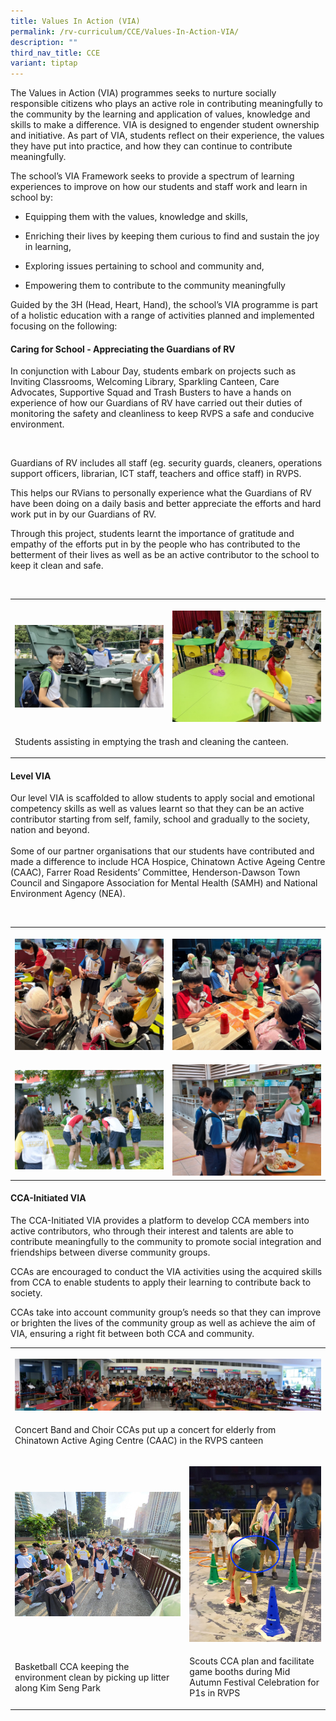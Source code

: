 ```yaml
---
title: Values In Action (VIA)
permalink: /rv-curriculum/CCE/Values-In-Action-VIA/
description: ""
third_nav_title: CCE
variant: tiptap
---
```

<p>The Values in Action (VIA) programmes seeks to nurture socially responsible
citizens who plays an active role in contributing meaningfully to the community
by the learning and application of values, knowledge and skills to make
a difference. VIA is designed to engender student ownership and initiative.
As part of VIA, students reflect on their experience, the values they have
put into practice, and how they can continue to contribute meaningfully.</p>
<p>The school’s VIA Framework seeks to provide a spectrum of learning experiences
to improve on how our students and staff work and learn in school by:</p>
<ul data-tight="true" class="tight">
<li>
<p>Equipping&nbsp;them with the values, knowledge and skills,</p>
</li>
<li>
<p>Enriching&nbsp;their lives by keeping them curious to find and sustain
the joy in learning,</p>
</li>
<li>
<p>Exploring&nbsp;issues pertaining to school and community and,</p>
</li>
<li>
<p>Empowering&nbsp;them to contribute to the community meaningfully</p>
<p></p>
</li>
</ul>
<p>Guided by the 3H (Head, Heart, Hand), the school’s VIA programme is part
of a holistic education with a range of activities planned and implemented
focusing on the following:</p>
<p></p>
<h4>Caring for School - Appreciating the Guardians of RV</h4>
<p>In conjunction with Labour Day, students embark on projects such as Inviting
Classrooms, Welcoming Library, Sparkling Canteen, Care Advocates, Supportive
Squad and Trash Busters to have a hands on experience of how our Guardians
of RV have carried out their duties of monitoring the safety and cleanliness
to keep RVPS a safe and conducive environment.</p>
<p>&nbsp;</p>
<p>Guardians of RV includes all staff (eg. security guards, cleaners, operations
support officers, librarian, ICT staff, teachers and office staff) in RVPS.</p>
<p>This helps our RVians to personally experience what the Guardians of RV
have been doing on a daily basis and better appreciate the efforts and
hard work put in by our Guardians of RV.</p>
<p>Through this project, students learnt the importance of gratitude and
empathy of the efforts put in by the people who has contributed to the
betterment of their lives as well as be an active contributor to the school
to keep it clean and safe.</p>
<p>&nbsp;</p>
<table style="minWidth: 50px">
<colgroup>
<col>
<col>
</colgroup>
<tbody>
<tr>
<th rowspan="1" colspan="1">
<p></p>
<div class="isomer-image-wrapper">
<img style="width: 100%" height="auto" width="100%" alt="Students assisting in emptying the trash" src="/images/2025 CCE/VIA/Gratitude_VIA_1.png">
</div>
</th>
<th rowspan="1" colspan="1">
<p></p>
<div class="isomer-image-wrapper">
<img style="width: 100%" height="auto" width="100%" alt="Students assisting in cleaning the library" src="/images/2025 CCE/VIA/Gratitude_VIA_5.jpg">
</div>
</th>
</tr>
<tr>
<td rowspan="1" colspan="2">
<p>Students assisting in emptying the trash and cleaning the canteen.</p>
</td>
</tr>
</tbody>
</table>
<h4>Level VIA</h4>
<p>Our level VIA is scaffolded to allow students to apply social and emotional
competency skills as well as values learnt so that they can be an active
contributor starting from self, family, school and gradually to the society,
nation and beyond.
<br>
<br>Some of our partner organisations that our students have contributed and
made a difference to include HCA Hospice, Chinatown Active Ageing Centre
(CAAC), Farrer Road Residents’ Committee, Henderson-Dawson Town Council
and Singapore Association for Mental Health (SAMH) and National Environment
Agency (NEA).</p>
<p>&nbsp;</p>
<table style="minWidth: 50px">
<colgroup>
<col>
<col>
</colgroup>
<tbody>
<tr>
<th rowspan="1" colspan="1">
<p></p>
<div class="isomer-image-wrapper">
<img style="width: 100%" height="auto" width="100%" alt="" src="/images/2025 CCE/VIA/Level_VIA_2.jpg">
</div>
</th>
<th rowspan="1" colspan="1">
<p></p>
<div class="isomer-image-wrapper">
<img style="width: 100%" height="auto" width="100%" alt="" src="/images/2025 CCE/VIA/Level_VIA_1.jpg">
</div>
</th>
</tr>
<tr>
<td rowspan="1" colspan="1">
<p></p>
<div class="isomer-image-wrapper">
<img style="width: 100%" height="auto" width="100%" alt="" src="/images/2025 CCE/VIA/Level_VIA_3.jpg">
</div>
</td>
<td rowspan="1" colspan="1">
<p></p>
<div class="isomer-image-wrapper">
<img style="width: 100%" height="auto" width="100%" alt="" src="/images/2025 CCE/VIA/Level_VIA_4.jpg">
</div>
</td>
</tr>
</tbody>
</table>
<h4>CCA-Initiated VIA</h4>
<p>The CCA-Initiated VIA provides a platform to develop CCA members into
active contributors, who through their interest and talents are able to
contribute meaningfully to the community to promote social integration
and friendships between diverse community groups.</p>
<p>CCAs are encouraged to conduct the VIA activities using the acquired skills
from CCA to enable students to apply their learning to contribute back
to society.</p>
<p>CCAs take into account community group’s needs so that they can improve
or brighten the lives of the community group as well as achieve the aim
of VIA, ensuring a right fit between both CCA and community.</p>
<p></p>
<table style="minWidth: 50px">
<colgroup>
<col>
<col>
</colgroup>
<tbody>
<tr>
<th rowspan="1" colspan="2">
<p></p>
<div class="isomer-image-wrapper">
<img style="width: 100%" height="auto" width="100%" alt="" src="/images/2025 CCE/VIA/CCA_VIA_1.jpg">
</div>
</th>
</tr>
<tr>
<td rowspan="1" colspan="2">
<p>Concert Band and Choir CCAs put up a concert for elderly from Chinatown
Active Aging Centre (CAAC) in the RVPS canteen</p>
</td>
</tr>
<tr>
<td rowspan="1" colspan="1">
<p></p>
<div class="isomer-image-wrapper">
<img style="width: 100%" height="auto" width="100%" alt="" src="/images/2025 CCE/VIA/CCA_VIA_3.jpg">
</div>
</td>
<td rowspan="1" colspan="1">
<p></p>
<div class="isomer-image-wrapper">
<img style="width: 100%" height="auto" width="100%" alt="" src="/images/2025 CCE/VIA/CCA_VIA_2.jpg">
</div>
</td>
</tr>
<tr>
<td rowspan="1" colspan="1">
<p>Basketball CCA keeping the environment clean by picking up litter along
Kim Seng Park</p>
</td>
<td rowspan="1" colspan="1">
<p>Scouts CCA plan and facilitate game booths during Mid Autumn Festival
Celebration for P1s in RVPS</p>
</td>
</tr>
</tbody>
</table>
<p></p>